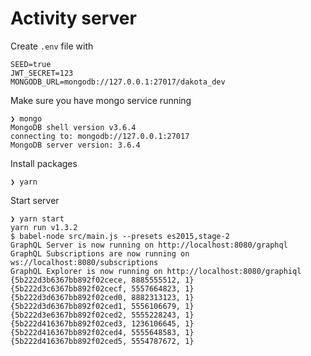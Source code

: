 # Activity server

Create `.env` file with

    SEED=true
    JWT_SECRET=123
    MONGODB_URL=mongodb://127.0.0.1:27017/dakota_dev
    
Make sure you have mongo service running

    ❯ mongo
    MongoDB shell version v3.6.4
    connecting to: mongodb://127.0.0.1:27017
    MongoDB server version: 3.6.4


Install packages

    ❯ yarn

Start server

    ❯ yarn start
    yarn run v1.3.2
    $ babel-node src/main.js --presets es2015,stage-2
    GraphQL Server is now running on http://localhost:8080/graphql
    GraphQL Subscriptions are now running on ws://localhost:8080/subscriptions
    GraphQL Explorer is now running on http://localhost:8080/graphiql
    {5b222d3b6367bb892f02cece, 8885555512, 1}
    {5b222d3c6367bb892f02cecf, 5557664823, 1}
    {5b222d3d6367bb892f02ced0, 8882313123, 1}
    {5b222d3d6367bb892f02ced1, 5556106679, 1}
    {5b222d3e6367bb892f02ced2, 5555228243, 1}
    {5b222d416367bb892f02ced3, 1236106645, 1}
    {5b222d416367bb892f02ced4, 5555648583, 1}
    {5b222d416367bb892f02ced5, 5554787672, 1}
